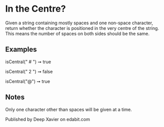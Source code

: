 # In the Centre?

Given a string containing mostly spaces and one non-space character, return whether the character is positioned in the very centre of the string. This means the number of spaces on both sides should be the same.

## Examples

isCentral(" # ") ➞ true

isCentral(" 2 ") ➞ false

isCentral("@") ➞ true

## Notes

Only one character other than spaces will be given at a time.

Published by Deep Xavier on edabit.com
